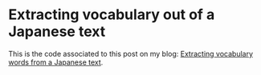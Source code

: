 # Extracting vocabulary out of a Japanese text

This is the code associated to this post on my blog: [Extracting vocabulary words from a Japanese text](https://afoucaul.github.io/2018/06/17/extracting-vocabulary-from-a-japanese-text.html).
